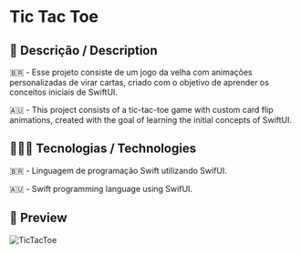 # Tic Tac Toe

## 💬 Descrição / Description
🇧🇷 - Esse projeto consiste de um jogo da velha com animações personalizadas de virar cartas, criado com o objetivo de aprender os conceitos iniciais de SwiftUI.

🇦🇺 - This project consists of a tic-tac-toe game with custom card flip animations, created with the goal of learning the initial concepts of SwiftUI.

## 👩🏼‍💻 Tecnologias / Technologies
🇧🇷 - Linguagem de programação Swift utilizando SwifUI.

🇦🇺 - Swift programming language using SwifUI.

## 👀 Preview
![TicTacToe](https://github.com/joanalimaa/TicTacToe/assets/102477430/1da76aa1-434f-4b56-9bec-9558da313412)

